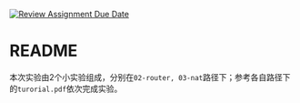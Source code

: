 [![Review Assignment Due Date](https://classroom.github.com/assets/deadline-readme-button-24ddc0f5d75046c5622901739e7c5dd533143b0c8e959d652212380cedb1ea36.svg)](https://classroom.github.com/a/Yia5_-X5)
# README
本次实验由2个小实验组成，分别在```02-router, 03-nat```路径下；参考各自路径下的```turorial.pdf```依次完成实验。